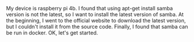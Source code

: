 My device is raspberry pi 4b. I found that using apt-get install samba version is not the latest, so I want to install the latest version of samba. At the beginning, I went to the official website to download the latest version, but I couldn't install it from the source code. Finally, I found that samba can be run in docker.
OK, let's get started.
